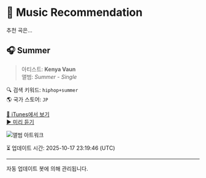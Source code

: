 
# 🎵 Music Recommendation

추천 곡은...

## 🎧 Summer  
> 아티스트: **Kenya Vaun**  
> 앨범: _Summer - Single_  

🔍 검색 키워드: `hiphop+summer`  
🌎 국가 스토어: `JP`

[🔗 iTunes에서 보기](https://music.apple.com/jp/album/summer/1678796056?i=1678796058&uo=4)  
[▶️ 미리 듣기](https://audio-ssl.itunes.apple.com/itunes-assets/AudioPreview112/v4/4f/04/4e/4f044ed6-d915-b5dc-9d33-9eec2bcfd5d3/mzaf_11596153873808037707.plus.aac.p.m4a)

![앨범 아트워크](https://is1-ssl.mzstatic.com/image/thumb/Music116/v4/77/1f/04/771f0419-8108-4497-0e85-f30cb21b3cd8/075679690920.jpg/100x100bb.jpg)

⏳ 업데이트 시간: 2025-10-17 23:19:46 (UTC)

---
자동 업데이트 봇에 의해 관리됩니다.
